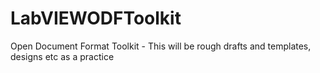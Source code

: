 # LabVIEWODFToolkit
Open Document Format Toolkit - This will be rough drafts and templates, designs etc as a practice
